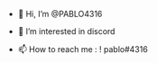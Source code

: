 - 👋 Hi, I’m @PABLO4316

- 👀 I’m interested in discord

- 📫 How to reach me : ! pablo#4316

<!---
PABLO4316/PABLO4316 is a ✨ special ✨ repository because its `README.md` (this file) appears on your GitHub profile.
You can click the Preview link to take a look at your changes.
--->
